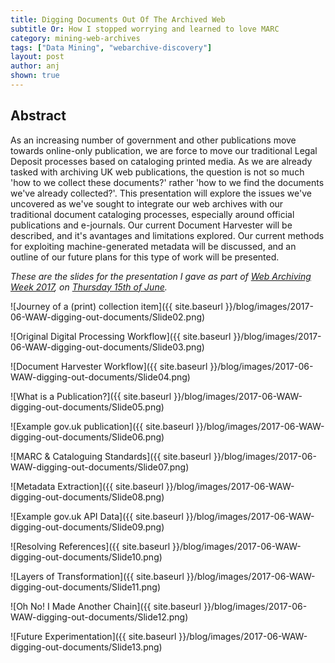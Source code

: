 ```yaml
---
title: Digging Documents Out Of The Archived Web
subtitle Or: How I stopped worrying and learned to love MARC
category: mining-web-archives
tags: ["Data Mining", "webarchive-discovery"]
layout: post
author: anj
shown: true
---
```



Abstract
--------

As an increasing number of government and other publications move towards online-only publication, we are force to move our traditional Legal Deposit processes based on cataloging printed media. As we are already tasked with archiving UK web publications, the question is not so much 'how to we collect these documents?' rather 'how to we find the documents we've already collected?'. This presentation will explore the issues we've uncovered as we've sought to integrate our web archives with our traditional document cataloging processes, especially around official publications and e-journals. Our current Document Harvester will be described, and it's avantages and limitations explored. Our current methods for exploiting machine-generated metadata will be discussed, and an outline of our future plans for this type of work will be presented.


<!--break-->

_These are the slides for the presentation I gave as part of [Web Archiving Week 2017](https://archivedweb.blogs.sas.ac.uk/), on [Thursday 15th of June](http://netpreserve.org/wac2017/thursday-15-june/)._

![Journey of a (print) collection item]({{ site.baseurl }}/blog/images/2017-06-WAW-digging-out-documents/Slide02.png)

![Original Digital Processing Workflow]({{ site.baseurl }}/blog/images/2017-06-WAW-digging-out-documents/Slide03.png)

![Document Harvester Workflow]({{ site.baseurl }}/blog/images/2017-06-WAW-digging-out-documents/Slide04.png)

![What is a Publication?]({{ site.baseurl }}/blog/images/2017-06-WAW-digging-out-documents/Slide05.png)

![Example gov.uk publication]({{ site.baseurl }}/blog/images/2017-06-WAW-digging-out-documents/Slide06.png)

![MARC & Cataloguing Standards]({{ site.baseurl }}/blog/images/2017-06-WAW-digging-out-documents/Slide07.png)

![Metadata Extraction]({{ site.baseurl }}/blog/images/2017-06-WAW-digging-out-documents/Slide08.png)

![Example gov.uk API Data]({{ site.baseurl }}/blog/images/2017-06-WAW-digging-out-documents/Slide09.png)

![Resolving References]({{ site.baseurl }}/blog/images/2017-06-WAW-digging-out-documents/Slide10.png)

![Layers of Transformation]({{ site.baseurl }}/blog/images/2017-06-WAW-digging-out-documents/Slide11.png)

![Oh No! I Made Another Chain]({{ site.baseurl }}/blog/images/2017-06-WAW-digging-out-documents/Slide12.png)

![Future Experimentation]({{ site.baseurl }}/blog/images/2017-06-WAW-digging-out-documents/Slide13.png)

